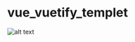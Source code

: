 # vue_vuetify_templet

![alt text](https://github.com/[username]/[reponame]/blob/[branch]/image.jpg?raw=true)
